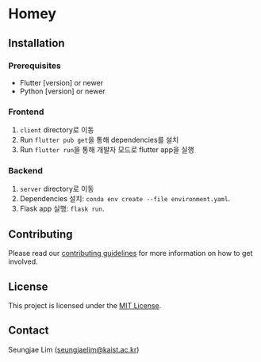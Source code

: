 # Homey

## Installation

### Prerequisites

- Flutter [version] or newer
- Python [version] or newer

### Frontend

1. `client` directory로 이동
2. Run `flutter pub get`을 통해 dependencies를 설치
3. Run `flutter run`을 통해 개발자 모드로 flutter app을 실행

### Backend

1. `server` directory로 이동
2. Dependencies 설치: `conda env create --file environment.yaml`.
3. Flask app 실행: `flask run`.

## Contributing

 Please read our [contributing guidelines](CONTRIBUTING.md) for more information on how to get involved.

## License

This project is licensed under the [MIT License](LICENSE.md).

## Contact
Seungjae Lim (seungjaelim@kaist.ac.kr)
